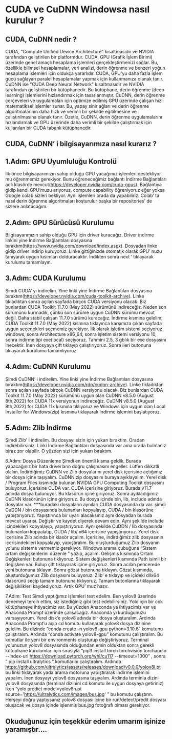 # CUDA ve CuDNN Windowsa nasıl kurulur ?
## CUDA, CuDNN nedir ?
CUDA, "Compute Unified Device Architecture" kısaltmasıdır ve NVIDIA tarafından geliştirilen bir platformdur. CUDA, GPU (Grafik İşlem Birimi) üzerinde genel amaçlı hesaplama işlemleri gerçekleştirmenizi sağlar. Bu, özellikle bilimsel hesaplamalar, veri analizi, derin öğrenme ve benzeri yoğun hesaplama işlemleri için oldukça yararlıdır. CUDA, GPU'yu daha fazla işlem gücü sağlayan paralel hesaplamalar yapmak için kullanmanıza olanak tanır.
CuDNN ise "CUDA Deep Neural Network" kısaltmasıdır ve NVIDIA tarafından geliştirilen bir kütüphanedir. Bu kütüphane, derin öğrenme (deep learning) işlemlerini hızlandırmak için tasarlanmıştır. CuDNN, derin öğrenme çerçeveleri ve uygulamaları için optimize edilmiş GPU üzerinde çalışan hızlı matematiksel işlemler sunar. Bu, yapay sinir ağları ve derin öğrenme algoritmalarının daha hızlı ve verimli bir şekilde eğitilmesine ve çalıştırılmasına olanak tanır.
Özetle, CuDNN, derin öğrenme uygulamalarını hızlandırmak ve GPU üzerinde daha verimli bir şekilde çalıştırmak için kullanılan bir CUDA tabanlı kütüphanedir.

## CUDA, CuDNN’ i bilgisayarımıza nasıl kurarız ?

## 1.Adım: GPU Uyumluluğu Kontrolü
İlk önce bilgisayarımızın sahıp olduğu GPU yacağımız işlemleri destekliyor mu öğrenmemiz gerekiyor. Bunu öğreneceğimiz bağlantı İndirme Bağlantıları adlı klasörde mevcut(https://developer.nvidia.com/cuda-gpus). Bağlantıya gidip kendi GPU’muzu arıyoruz, compute capability öğreniyoruz eğer yoksa Google colab sizleri bekliyor. Aynı işlemleri orada da yapabiliriz. Colab’ ta nasıl derin öğrenme algoritmaları koşturulur başka bir repositories’ de sizlere anlatacağım.

## 2.Adım: GPU Sürücüsü Kurulumu 
Bilgisayarımızın sahip olduğu GPU için driver kuracağız. Driver indirme linkini yine İndirme Bağlantıları dosyasına bıraktım(https://www.nvidia.com/download/index.aspx). Dosyadan linke gidip driver indirip kuruyoruz. Linke gittiğinizde otomatik olarak GPU’ nuzu tanıyarak uygun kısımları dolduracaktır. İndikten sonra next ‘ tıklayarak kurulumu tamamlayın.

## 3.Adım: CUDA Kurulumu
Şimdi CUDA’ yı indirelim. Yine linki yine İndirme Bağlantıları dosyasına bıraktım(https://developer.nvidia.com/cuda-toolkit-archive). Linke tıkladıktan sonra açılan sayfada birçok CUDA versiyonu olacak. Biz bunlardan CUDA Toolkit 11.7.0 (May 2022) sürümünü indireceğiz. Neden son sürümünü kurmadık, çünkü son sürüme uygun CuDNN sürümü mevcut değil. Daha stabil çalışan 11.7.0 sürümü kuracağız. İndirme kısmına gelelim; CUDA Toolkit 11.7.0 (May 2022) kısmına tıklayınca karşımıza çıkan sayfada uygun seçenekleri seçmemiz gerekiyor. İlk olarak işletim sistemi seçiyoruz windows, sonra Architecture x86_64, sonra işletim sistemi versiyonu 10, sonra indirme tipi exe(local) seçiyoruz. Tahmini 2.5, 3 gblık bir exe dosyasını inecektir. İnen dosyaya çift tıklayıp çalıştırıyoruz. Sonra ileri butonuna tıklayarak kurulumu tamamlıyoruz.

## 4.Adım: CuDNN Kurulumu
Şimdi CuDNN’ i indirelim. Yine linki yine İndirme Bağlantıları dosyasına bıraktım(https://developer.nvidia.com/rdp/cudnn-archive). Linke tıkladıktan sonra açılan sayfada birçok CuDNN versiyonu olacak. Biz bunlardan CUDA Toolkit 11.7.0 (May 2022) sürümünü uygun olan CuDNN v8.5.0 (August 8th,2022) for CUDA 11x versiyonun indireceğiz. CuDNN v8.5.0 (August 8th,2022) for CUDA 11x kısmına tıklıyoruz ve Windows için uygun olan Local Installer for Windows(zip) kısmına tıklayarak indirme işlemini başlatıyoruz.

## 5.Adım: Zlib İndirme
Şimdi Zlib’ İ indirelim. Bu dosyayı sizin için yukarı bıraktım. Oradan indirebilirsiniz. Linki İndirme Bağlantıları dosyasında var ama orada bulmanız biraz zor olabilir. O yüzden sizi için yukarı bıraktım.

6.Adım: Dosya Düzenleme
Şimdi en önemli kısma geldik. Burada yapacağınız bir hata driverların doğru çalışmasını engeller. Lütfen dikkatli olalım.
İndirdiğimiz CuDNN ve Zlib dosyalarını yerel disk içerisine açtığımız bir dosya içine taşıyalım. CuDNN zip dosyasını buraya ayıklayalım. Yerel disk / Program Files kısmında bulunan NVIDIA GPU Computing Toolkit dosyasını buluyoruz. İçerisine CUDA var. CUDA içerisine giriyoruz. Burada v11.7 adında dosya bulunuyor. Bu klasörün içine giriyoruz. Sonra ayıkladığımız CuDNN klasörünün içine giriyoruz. Bu dosya içinde bin, lib, include adında dosyalar var. ***buradaki dosyaların aynıları CUDA dosyasında da var. şimdi CuDDN / bin dosyasında bulunanları kopyalayıp, CUDA / bin klasörüne yapıştırıyoruz. Yapıştırınca bir uyarı alacaksınız aynı dosyadan burada mevcut uyarısı. Değiştir ve kaydet diyerek devam edin. Aynı şekilde include içindekileri kopyalayıp, yapıştırıyoruz. Aynı şekilde CuDDN / lib dosyasında bulunanları kopyalatıp, CUDA / lib/ x64 içerisine yapıştırıyoruz.
Yerel disk içerisine Zlib adında bir klasör açalım. İçerisine, indirdiğimiz zlib dosyasının içerisindekileri kopyalayıp, yapıştıralım.
Bu oluşturduğumuz Zlib dosyanın yolunu sisteme vermemiz gerekiyor. Windows arama çubuğuna “Sistem ortam değişkenlerini düzenle ” yazıp, açalım. Gelişmiş kısmında Ortam Değişkenleri butonuna tıklıyoruz. Sistem değişkenleri kısmında Path isimli bir değişken var. Bulup çift tıklayarak içine giriyoruz. Sonra acılan pencerede yeni butonuna tıklayın. Sonra gözat butonuna tıklayın. Gözat kısmında, oluşturduğumuz Zlib dosyasını buluyoruz.  Zlib’ e tıklayıp  ve içideki dllx64 klasorünü seçip tamam butonuna tıklıyoruz. Tamam butonlarına tıklayarak değişiklikleri kaydediyoruz. Artık GPU’ muz hazır.

7.Adım: Test
Simdi yaptığımız işlemleri test edelim. Ben yolov8 üzerinde denemeyi tercih ettim, siz istediğiniz gibi test edebilirsiniz. Yolo için bir cok kütüphaneye ihtiyacimiz var. Bu yüzden Anaconda ya ihtiyacimiz var ve Anaconda Prompt üzerinde çalışacağız. Anaconda yı kurduğunuzu varsayıyorum. 
Yerel disk’e yolov8 adında bir dosya oluşturalım. Ardında Anaconda Prompt’u açıp cd komutu kullanarak yolov8 dosya dizinine gelelim. Bu dizinde ”conda create -n yolov8-gpu python=3.10.6” komutunu çalıştıralım. Ardında “conda activate yolov8-gpu” komutunu çalıştıralım. Bu komutlar ile yeni bir environments oluşturup değiştiriyoruz. Terminal yolunuzun yolov8 dosyasında olduğundan emin olduktan sonra gerekli kütüphane kurulumları için sırasıyla “pip3 install torch torchvision torchaudio --index-url https://download.pytorch.org/whl/cu117 --timeout=1000” , sonra  ” pip install ultralytics ” komutlarını çalıştıralım. Ardında https://github.com/ultralytics/assets/releases/download/v0.0.0/yolov8l.pt bu linki tıklayarak yada arama motoruna yapıştırarak indirme işlemini yapalım. İnen dosyayı yolov8 dosyasına taşıyalım.
Ardında terminla dizini yolov8 dosyasında  (terminal dizinini cd komutu ile uygun dosyaya getiriniz)  iken  “yolo predict model=yolov8n.pt source='https://ultralytics.com/images/bus.jpg' ” bu komutu çalıştırın.
Herşeyi doğru yaptıysanız yolov8 dosyası içine bir run/detect/predit dosyası oluşacak ve dosya içinde işlenmiş bus.jpg fotoğrafı olması gerekiyor.

## Okuduğunuz için teşekkür ederim umarım işinize yaramıştır….









